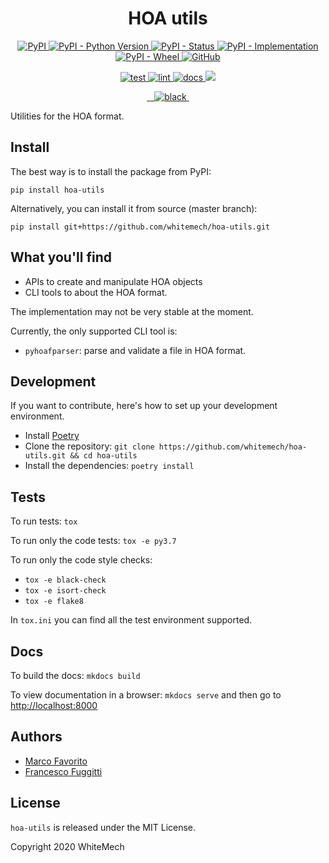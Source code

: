 <h1 align="center">
  <b>HOA utils</b>
</h1>

<p align="center">
  <a href="https://pypi.org/project/hoa-utils">
    <img alt="PyPI" src="https://img.shields.io/pypi/v/hoa-utils">
  </a>
  <a href="https://pypi.org/project/hoa-utils">
    <img alt="PyPI - Python Version" src="https://img.shields.io/pypi/pyversions/hoa-utils" />
  </a>
  <a href="">
    <img alt="PyPI - Status" src="https://img.shields.io/pypi/status/hoa-utils" />
  </a>
  <a href="">
    <img alt="PyPI - Implementation" src="https://img.shields.io/pypi/implementation/hoa-utils" />
  </a>
  <a href="">
    <img alt="PyPI - Wheel" src="https://img.shields.io/pypi/wheel/hoa-utils" />
  </a>
  <a href="https://github.com/whitemech/hoa-utils/blob/master/LICENSE">
    <img alt="GitHub" src="https://img.shields.io/github/license/whitemech/hoa-utils" />
  </a>
</p>
<p align="center">
  <a href="">
    <img alt="test" src="https://github.com/whitemech/hoa-utils/workflows/test/badge.svg">
  </a>
  <a href="">
    <img alt="lint" src="https://github.com/whitemech/hoa-utils/workflows/lint/badge.svg">
  </a>
  <a href="">
    <img alt="docs" src="https://github.com/whitemech/hoa-utils/workflows/docs/badge.svg">
  </a>
  <a href="https://codecov.io/gh/whitemech/hoa-utils">
    <img src="https://codecov.io/gh/whitemech/hoa-utils/branch/master/graph/badge.svg" />
  </a>
</p>
<p align="center">
  <a href="https://img.shields.io/badge/flake8-checked-blueviolet">
    <img alt="" src="https://img.shields.io/badge/flake8-checked-blueviolet">
  </a>
  <a href="https://img.shields.io/badge/mypy-checked-blue">
    <img alt="" src="https://img.shields.io/badge/mypy-checked-blue">
  </a>
  <a href="https://img.shields.io/badge/isort-checked-yellow">
    <img alt="" src="https://img.shields.io/badge/isort-checked-yellow">
  </a>
  <a href="https://img.shields.io/badge/code%20style-black-black">
    <img alt="black" src="https://img.shields.io/badge/code%20style-black-black" />
  </a>
  <a href="https://www.mkdocs.org/">
    <img alt="" src="https://img.shields.io/badge/docs-mkdocs-9cf">
  </a>
</p>

Utilities for the HOA format.

## Install

The best way is to install the package from PyPI:
```
pip install hoa-utils
```

Alternatively, you can install it from source (master branch):
```
pip install git+https://github.com/whitemech/hoa-utils.git
```

## What you'll find

- APIs to create and manipulate HOA objects
- CLI tools to about the HOA format.

The implementation may not be very stable at the moment.

Currently, the only supported CLI tool is:
- `pyhoafparser`: parse and validate a file in HOA format. 


## Development

If you want to contribute, here's how to set up your development environment.

- Install [Poetry](https://python-poetry.org/)
- Clone the repository: `git clone https://github.com/whitemech/hoa-utils.git && cd hoa-utils`
- Install the dependencies: `poetry install`

## Tests

To run tests: `tox`

To run only the code tests: `tox -e py3.7`

To run only the code style checks:
 - `tox -e black-check`
 - `tox -e isort-check`
 - `tox -e flake8`
 
 In `tox.ini` you can find all the test environment supported.

## Docs

To build the docs: `mkdocs build`

To view documentation in a browser: `mkdocs serve`
and then go to [http://localhost:8000](http://localhost:8000)

## Authors

- [Marco Favorito](https://marcofavorito.github.io/)
- [Francesco Fuggitti](https://francescofuggitti.github.io/)

## License

`hoa-utils` is released under the MIT License.

Copyright 2020 WhiteMech
